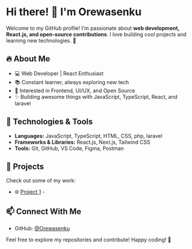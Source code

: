 # Hi there! 👋 I'm Orewasenku

Welcome to my GitHub profile! I'm passionate about **web development, React.js, and open-source contributions**. I love building cool projects and learning new technologies. 🚀

## 🔥 About Me
- 💻 Web Developer | React Enthusiast
- 📚 Constant learner, always exploring new tech
- 🎯 Interested in Frontend, UI/UX, and Open Source
- ✨ Building awesome things with JavaScript, TypeScript, React, and laravel

## 📌 Technologies & Tools
- **Languages:** JavaScript, TypeScript, HTML, CSS, php, laravel
- **Frameworks & Libraries:** React.js, Next.js, Tailwind CSS
- **Tools:** Git, GitHub, VS Code, Figma, Postman

## 🚀 Projects
Check out some of my work:
- 🌐 [Project 1](github.com/Orewasenku/React-app) - 

## 📫 Connect With Me
- GitHub: [@Orewasenku](https://github.com/Orewasenku)

Feel free to explore my repositories and contribute! Happy coding! 🎉

<!---
Orewasenku/Orewasenku is a ✨ special ✨ repository because its `README.md` (this file) appears on your GitHub profile.
You can click the Preview link to take a look at your changes.
--->
